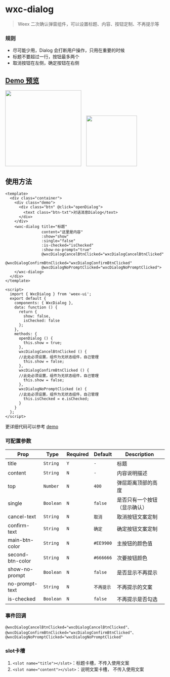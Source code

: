 # wxc-dialog 

> Weex 二次确认弹窗组件，可以设置标题、内容、按钮定制、不再提示等

### 规则
- 尽可能少用，Dialog 会打断用户操作，只用在重要的时候
- 标题不要超过一行，按钮最多两个
- 取消按钮在左侧，确定按钮在右侧
 

## [Demo 预览](https://h5.m.taobao.com/trip/wxc-dialog/index.html?_wx_tpl=https%3A%2F%2Fh5.m.taobao.com%2Ftrip%2Fwxc-dialog%2Fdemo%2Findex.native-min.js)
<img src="https://gw.alipayobjects.com/zos/rmsportal/qastXqTFLQMoCDjYoeRc.gif" width="240"/>&nbsp;&nbsp;&nbsp;&nbsp;<img src="https://img.alicdn.com/tfs/TB1Oa09SpXXXXbiXVXXXXXXXXXX-200-200.png" width="160"/>

## 使用方法

```vue
<template>
  <div class="container">
    <div class="demo">
      <div class="btn" @click="openDialog">
        <text class="btn-txt">对话消息Dialog</text>
      </div>
    </div>
    <wxc-dialog title="标题"
                content="这里是内容"
                :show="show"
                :single="false"
                :is-checked="isChecked"
                :show-no-prompt="true"
                @wxcDialogCancelBtnClicked="wxcDialogCancelBtnClicked"
                @wxcDialogConfirmBtnClicked="wxcDialogConfirmBtnClicked"
                @wxcDialogNoPromptClicked="wxcDialogNoPromptClicked">
    </wxc-dialog>
  </div>
</template>

<script>
  import { WxcDialog } from 'weex-ui';
  export default {
    components: { WxcDialog },
    data: function () {
      return {
        show: false,
        isChecked: false
      };
    },
    methods: {
      openDialog () {
        this.show = true;
      },
      wxcDialogCancelBtnClicked () {
      //此处必须设置，组件为无状态组件，自己管理
        this.show = false;
      },
      wxcDialogConfirmBtnClicked () {
      //此处必须设置，组件为无状态组件，自己管理
        this.show = false;
      },
      wxcDialogNoPromptClicked (e) {
      //此处必须设置，组件为无状态组件，自己管理
        this.isChecked = e.isChecked;
      }
    }
  };
</script>

```

更详细代码可以参考 [demo](https://github.com/alibaba/weex-ui/blob/master/example/dialog/index.vue)

### 可配置参数

| Prop | Type | Required | Default | Description |
|-------------|------------|--------|-----|-----|
| title | `String` | `Y` | `-` | 标题 |
| content | `String` | `N` | `-`| 内容说明描述 |
| top | `Number` | `N` |`400` |  弹层距离顶部的高度 |
| single | `Boolean` | `N` |`false` |  是否只有一个按钮（显示确认） |
| cancel-text | `String` |`N` | `取消` |  取消按钮文案定制 |
| confirm-text | `String` | `N` |`确定` |  确定按钮文案定制 |
| main-btn-color | `String` | `N` |`#EE9900` |  主按钮的颜色值 |
| second-btn-color | `String` | `N` |`#666666` |  次要按钮颜色 |
| show-no-prompt | `Boolean` | `N` |`false` |  是否显示不再提示 |
| no-prompt-text | `String` | `N` |`不再提示` |  不再提示的文案 |
| is-checked | `Boolean` |`N` | `false` |  不再提示是否勾选 |


### 事件回调

```
@wxcDialogCancelBtnClicked="wxcDialogCancelBtnClicked"、
@wxcDialogConfirmBtnClicked="wxcDialogConfirmBtnClicked"、
@wxcDialogNoPromptClicked="wxcDialogNoPromptClicked"
```

### slot卡槽
1. `<slot name="title"></slot>`：标题卡槽，不传入使用文案
2. `<slot name="content"></slot>`：说明文案卡槽， 不传入使用文案

